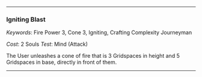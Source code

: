 ___

### Igniting Blast

*Keywords*: Fire Power 3, Cone 3, Igniting, Crafting Complexity Journeyman

*Cost*: 2 Souls
*Test*: Mind (Attack)

The User unleashes a cone of fire that is 3 Gridspaces in height and 5 Gridspaces in base, directly in front of them.

___